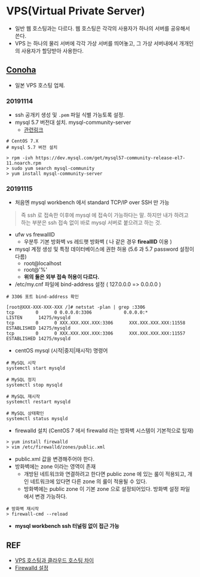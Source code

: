 # VPS(Virtual Private Server)
- 일반 웹 호스팅과는 다르다. 웹 호스팅은 각각의 사용자가 하나의 서버를 공유해서 쓴다.
- VPS 는 하나의 물리 서버에 각각 가상 서버를 띄어놓고, 그 가상 서버내에서 개개인의 사용자가 할당받아 사용한다.

## [Conoha](https://www.conoha.jp/ko/)
- 일본 VPS 호스팅 업체.

### 20191114
- ssh 공개키 생성 및 ```.pem``` 파일 식별 가능토록 설정.
- mysql 5.7 버전대 설치. mysql-community-server
  - [관련링크](https://www.lesstif.com/pages/viewpage.action?pageId=24445108)
```shell
# CentOS 7.X
# mysql 5.7 버전 설치

> rpm -ivh https://dev.mysql.com/get/mysql57-community-release-el7-11.noarch.rpm
> sudo yum search mysql-community
> yum install mysql-community-server
```

### 20191115
- 처음엔 mysql workbench 에서 standard TCP/IP over SSH 만 가능
> 즉 ssh 로 접속한 이후에 mysql 에 접속이 가능하다는 말. 하지만 내가 하려고 하는 부분은 ssh 접속 없이 바로 mysql 서버로 붙으려고 하는 것.
- ufw vs frewallID
  - 우분투 기본 방화벽 vs 레드햇 방화벽 ( 나 같은 경우 __fireallID__ 이용 )
- mysql 계정 생성 및 특정 데이터베이스에 권한 허용 (5.6 과 5.7 password 설정이 다름)
  - root@localhost
  - root@'%'
  - __위의 둘은 외부 접속 허용이 다르다.__
- /etc/my.cnf 파일에 bind-address 설정 ( 127.0.0.0 => 0.0.0.0 )
```shell
# 3306 포트 bind-address 확인

[root@XXX-XXX-XXX-XXX /]# netstat -plan | grep :3306
tcp        0      0 0.0.0.0:3306            0.0.0.0:*               LISTEN      14275/mysqld
tcp        0      0 XXX.XXX.XXX.XXX:3306      XXX.XXX.XXX.XXX:11558     ESTABLISHED 14275/mysqld
tcp        0      0 XXX.XXX.XXX.XXX:3306      XXX.XXX.XXX.XXX:11557     ESTABLISHED 14275/mysqld
```

- centOS mysql (시작|중지|재시작) 명령어
```shell
# MySQL 시작
systemctl start mysqld 

# MySQL 정지
systemctl stop mysqld

# MySQL 재시작
systemctl restart mysqld

# MySQL 상태확인
systemctl status mysqld
```

- firewalld 설치 (CentOS 7 에서 firewalld 라는 방화벽 시스템이 기본적으로 탑재)
```shell
> yum install firewalld
> vim /etc/firewalld/zones/public.xml 
```
- public.xml 값을 변경해주어야 한다.
- 방화벽에는 zone 이라는 영역이 존재
  - 개방된 네트워크와 연결하려고 한다면 public zone 에 있는 룰이 적용되고, 개인 네트워크에 있다면 다른 zone 의 룰이 적용될 수 있다.
  - 방화벽에는 public zone 이 기본 zone 으로 설정되어있다. 방화벽 설정 파일에서 변경 가능하다.
```shell
# 방화벽 재시작
> firewall-cmd --reload
```

- __mysql workbench ssh 터널링 없이 접근 가능__

## REF
- [VPS 호스팅과 클라우드 호스팅 차이](https://library.gabia.com/contents/infrahosting/3915)
- [Firewalld 설정](http://blog.plura.io/?p=4519)
